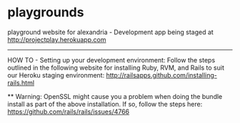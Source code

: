 playgrounds
===========

playground website for alexandria - Development app being staged at http://projectplay.herokuapp.com

--------------------------------

HOW TO - Setting up your development environment:
Follow the steps outlined in the following website for installing Ruby, RVM, and Rails to suit our Heroku staging
environment: 
http://railsapps.github.com/installing-rails.html

** Warning: OpenSSL might cause you a problem when doing the bundle install as part of the above installation. 
If so, follow the steps here: https://github.com/rails/rails/issues/4766